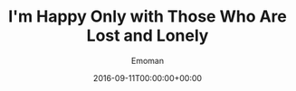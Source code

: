 ---
title: "I'm Happy Only with Those Who Are Lost and Lonely"
date: 2016-09-11T00:00:00+00:00
draft: false
author: "Emoman"
cover: "emoman/emoman-im-happy-only-large.jpg"
tracks: [
    { title: "XXIV: The Harbinger", length: "04:52", is_explicit: false },
    { title: "103", length: "04:06", is_explicit: false },
    { title: "Cj-0", feat: "Tina Eisel", length: "06:00", is_explicit: false },
    { title: "Winter in the Steppes Between Volga and Ural", length: "03:38", is_explicit: false },
    { title: "XXV: The Pledge", length: "07:55", is_explicit: false },
    { title: "X", feat: "Vasilij Ryabov", length: "08:09", is_explicit: false },
    { title: "XXII", length: "05:05", is_explicit: false },
    { title: "Summer in the Plains of Indiana", length: "02:41", is_explicit: false },
    { title: "XXVII: The Final", length: "05:24", is_explicit: false }
]
services: [
    { type: "apple", url: "https://music.apple.com/us/album/im-happy-only-with-those-who-are-lost-and-lonely/1144844116"},
    { type: "deezer", url: "https://www.deezer.com/ru/album/13832508"},
    { type: "spotify", url: "https://open.spotify.com/album/0w4SpUmdbwNOhC6HDieZCE"},
    { type: "yandex", url: "https://music.yandex.ru/album/3730104"},
    { type: "youtube", url: "https://music.youtube.com/playlist?list=OLAK5uy_lq5xAejKc1PxL4i7IDdNrq4gUHoOK6hpU"}
]
tags: 
    - "emoman"
    - "post-metal"
---